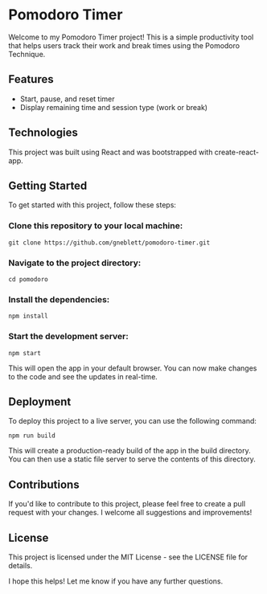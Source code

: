 # Pomodoro Timer
Welcome to my Pomodoro Timer project! This is a simple productivity tool that helps users track their work and break times using the Pomodoro Technique.

## Features
- Start, pause, and reset timer
- Display remaining time and session type (work or break)

## Technologies
This project was built using React and was bootstrapped with create-react-app.


## Getting Started
To get started with this project, follow these steps:


### Clone this repository to your local machine:
```
git clone https://github.com/gneblett/pomodoro-timer.git
```

### Navigate to the project directory:
```
cd pomodoro
```

### Install the dependencies:
```
npm install
```

### Start the development server:
```
npm start
```

This will open the app in your default browser. You can now make changes to the code and see the updates in real-time.


## Deployment
To deploy this project to a live server, you can use the following command:

``` 
npm run build
```
This will create a production-ready build of the app in the build directory. You can then use a static file server to serve the contents of this directory.


## Contributions
If you'd like to contribute to this project, please feel free to create a pull request with your changes. I welcome all suggestions and improvements!


## License
This project is licensed under the MIT License - see the LICENSE file for details.

I hope this helps! Let me know if you have any further questions.
